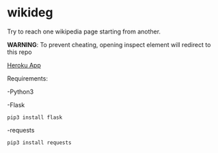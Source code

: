 # wikideg

Try to reach one wikipedia page starting from another.

**WARNING**: To prevent cheating, opening inspect element will redirect to this repo

[Heroku App](https://wikidegrees.herokuapp.com)

Requirements:

-Python3

-Flask
```{shell}
pip3 install flask
```
-requests
```{shell}
pip3 install requests
```
